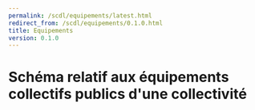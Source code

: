 ```yaml
---
permalink: /scdl/equipements/latest.html
redirect_from: /scdl/equipements/0.1.0.html
title: Equipements
version: 0.1.0
---
```


# Schéma relatif aux équipements collectifs publics d'une collectivité